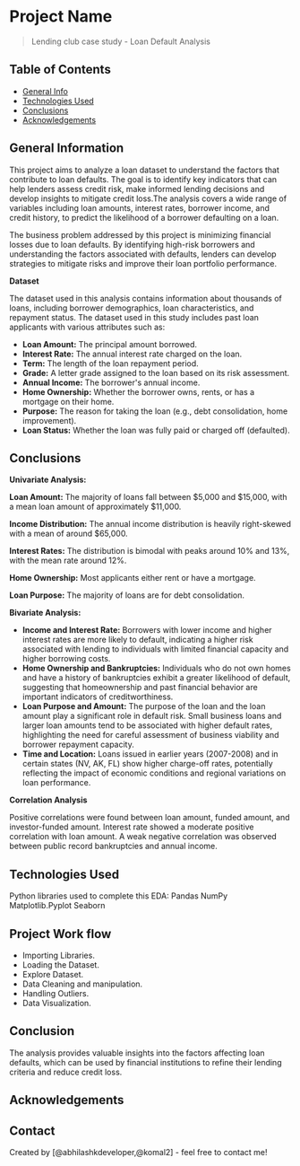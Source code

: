 # Project Name
> Lending club case study - Loan Default Analysis


## Table of Contents
* [General Info](#general-information)
* [Technologies Used](#technologies-used)
* [Conclusions](#conclusions)
* [Acknowledgements](#acknowledgements)

<!-- You can include any other section that is pertinent to your problem -->

## General Information

This project aims to analyze a loan dataset to understand the factors that contribute to loan defaults. The goal is to identify key indicators that can help lenders assess credit risk, make informed lending decisions and develop insights to mitigate credit loss.The analysis covers a wide range of variables including loan amounts, interest rates, borrower income, and credit history, to predict the likelihood of a borrower defaulting on a loan.

The business problem addressed by this project is minimizing financial losses due to loan defaults. By identifying high-risk borrowers and understanding the factors associated with defaults, lenders can develop strategies to mitigate risks and improve their loan portfolio performance.

**Dataset**

The dataset used in this analysis contains information about thousands of loans, including borrower demographics, loan characteristics, and repayment status. The dataset used in this study includes past loan applicants with various attributes such as:
- **Loan Amount:** The principal amount borrowed.
- **Interest Rate:** The annual interest rate charged on the loan.
- **Term:** The length of the loan repayment period.
- **Grade:** A letter grade assigned to the loan based on its risk assessment.
- **Annual Income:** The borrower's annual income.
- **Home Ownership:** Whether the borrower owns, rents, or has a mortgage on their home.
- **Purpose:** The reason for taking the loan (e.g., debt consolidation, home improvement).
- **Loan Status:** Whether the loan was fully paid or charged off (defaulted).

<!-- You don't have to answer all the questions - just the ones relevant to your project. -->

## Conclusions

**Univariate Analysis:**

**Loan Amount:** The majority of loans fall between $5,000 and $15,000, with a mean loan amount of approximately $11,000.

**Income Distribution:** The annual income distribution is heavily right-skewed with a mean of around $65,000.

**Interest Rates:** The distribution is bimodal with peaks around 10% and 13%, with the mean rate around 12%.

**Home Ownership:** Most applicants either rent or have a mortgage.

**Loan Purpose:** The majority of loans are for debt consolidation.

**Bivariate Analysis:**

- **Income and Interest Rate:** Borrowers with lower income and higher interest rates are more likely to default, indicating a higher risk associated with lending to individuals with limited financial capacity and higher borrowing costs.
- **Home Ownership and Bankruptcies:** Individuals who do not own homes and have a history of bankruptcies exhibit a greater likelihood of default, suggesting that homeownership and past financial behavior are important indicators of creditworthiness.
- **Loan Purpose and Amount:** The purpose of the loan and the loan amount play a significant role in default risk. Small business loans and larger loan amounts tend to be associated with higher default rates, highlighting the need for careful assessment of business viability and borrower repayment capacity.
- **Time and Location:** Loans issued in earlier years (2007-2008) and in certain states (NV, AK, FL) show higher charge-off rates, potentially reflecting the impact of economic conditions and regional variations on loan performance.

**Correlation Analysis**

Positive correlations were found between loan amount, funded amount, and investor-funded amount.
Interest rate showed a moderate positive correlation with loan amount.
A weak negative correlation was observed between public record bankruptcies and annual income.

## Technologies Used
Python libraries used to complete this EDA:
Pandas
NumPy
Matplotlib.Pyplot
Seaborn

## Project Work flow

- Importing Libraries.
- Loading the Dataset.
- Explore Dataset.
- Data Cleaning and manipulation.
- Handling Outliers.
- Data Visualization.

## Conclusion

The analysis provides valuable insights into the factors affecting loan defaults, which can be used by financial institutions to refine their lending criteria and reduce credit loss.

## Acknowledgements

## Contact

Created by [@abhilashkdeveloper,@komal2] - feel free to contact me!


<!-- Optional -->
<!-- ## License -->
<!-- This project is open source and available under the [... License](). -->

<!-- You don't have to include all sections - just the one's relevant to your project -->

